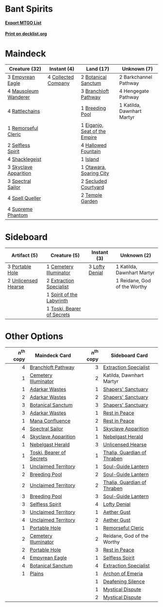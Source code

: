 # Bant Spirits

#### [Export MTGO List](../collection/Bant%20Spirits/Bant%20Spirits.txt)
#### [Print on decklist.org](http://decklist.org/?deckmain=2%09Barkchannel%20Pathway%0A2%09Botanical%20Sanctum%0A3%09Branchloft%20Pathway%0A1%09Breeding%20Pool%0A4%09Collected%20Company%0A1%09Eiganjo,%20Seat%20of%20the%20Empire%0A3%09Empyrean%20Eagle%0A4%09Hallowed%20Fountain%0A4%09Hengegate%20Pathway%0A1%09Island%0A1%09Katilda,%20Dawnhart%20Martyr%0A4%09Mausoleum%20Wanderer%0A1%09Otawara,%20Soaring%20City%0A4%09Rattlechains%0A1%09Remorseful%20Cleric%0A2%09Secluded%20Courtyard%0A2%09Selfless%20Spirit%0A4%09Shacklegeist%0A3%09Skyclave%20Apparition%0A3%09Spectral%20Sailor%0A4%09Spell%20Queller%0A4%09Supreme%20Phantom%0A2%09Temple%20Garden&deckside=1%09Cemetery%20Illuminator%0A2%09Extraction%20Specialist%0A1%09Katilda,%20Dawnhart%20Martyr%0A3%09Lofty%20Denial%0A3%09Portable%20Hole%0A1%09Reidane,%20God%20of%20the%20Worthy%0A1%09Spirit%20of%20the%20Labyrinth%0A1%09Toski,%20Bearer%20of%20Secrets%0A2%09Unlicensed%20Hearse)
# Maindeck

|                                         Creature (32)                                          |                                         Instant (4)                                          |                                               Land (17)                                                |       Unknown (7)        |
|------------------------------------------------------------------------------------------------|----------------------------------------------------------------------------------------------|--------------------------------------------------------------------------------------------------------|--------------------------|
|3 [Empyrean Eagle](http://gatherer.wizards.com/Pages/Card/Details.aspx?multiverseid=466962)     |4 [Collected Company](http://gatherer.wizards.com/Pages/Card/Details.aspx?multiverseid=394519)|2 [Botanical Sanctum](http://gatherer.wizards.com/Pages/Card/Details.aspx?multiverseid=417817)          |2 Barkchannel Pathway     |
|4 [Mausoleum Wanderer](http://gatherer.wizards.com/Pages/Card/Details.aspx?multiverseid=414364) |                                                                                              |3 [Branchloft Pathway](http://gatherer.wizards.com/Pages/Card/Details.aspx?multiverseid=491909)         |4 Hengegate Pathway       |
|4 [Rattlechains](http://gatherer.wizards.com/Pages/Card/Details.aspx?multiverseid=409824)       |                                                                                              |1 [Breeding Pool](http://gatherer.wizards.com/Pages/Card/Details.aspx?multiverseid=97088)               |1 Katilda, Dawnhart Martyr|
|1 [Remorseful Cleric](http://gatherer.wizards.com/Pages/Card/Details.aspx?multiverseid=447169)  |                                                                                              |1 [Eiganjo, Seat of the Empire](http://gatherer.wizards.com/Pages/Card/Details.aspx?multiverseid=548581)|                          |
|2 [Selfless Spirit](http://gatherer.wizards.com/Pages/Card/Details.aspx?multiverseid=414332)    |                                                                                              |4 [Hallowed Fountain](http://gatherer.wizards.com/Pages/Card/Details.aspx?multiverseid=97071)           |                          |
|4 [Shacklegeist](http://gatherer.wizards.com/Pages/Card/Details.aspx?multiverseid=488252)       |                                                                                              |1 [Island](http://gatherer.wizards.com/Pages/Card/Details.aspx?multiverseid=439857)                     |                          |
|3 [Skyclave Apparition](http://gatherer.wizards.com/Pages/Card/Details.aspx?multiverseid=495603)|                                                                                              |1 [Otawara, Soaring City](http://gatherer.wizards.com/Pages/Card/Details.aspx?multiverseid=548584)      |                          |
|3 [Spectral Sailor](http://gatherer.wizards.com/Pages/Card/Details.aspx?multiverseid=466830)    |                                                                                              |2 [Secluded Courtyard](http://gatherer.wizards.com/Pages/Card/Details.aspx?multiverseid=548588)         |                          |
|4 [Spell Queller](http://gatherer.wizards.com/Pages/Card/Details.aspx?multiverseid=414494)      |                                                                                              |2 [Temple Garden](http://gatherer.wizards.com/Pages/Card/Details.aspx?multiverseid=405112)              |                          |
|4 [Supreme Phantom](http://gatherer.wizards.com/Pages/Card/Details.aspx?multiverseid=447212)    |                                                                                              |                                                                                                        |                          |


# Sideboard

|                                         Artifact (5)                                         |                                            Creature (5)                                             |                                       Instant (3)                                       |        Unknown (2)         |
|----------------------------------------------------------------------------------------------|-----------------------------------------------------------------------------------------------------|-----------------------------------------------------------------------------------------|----------------------------|
|3 [Portable Hole](http://gatherer.wizards.com/Pages/Card/Details.aspx?multiverseid=527320)    |1 [Cemetery Illuminator](http://gatherer.wizards.com/Pages/Card/Details.aspx?multiverseid=540888)    |3 [Lofty Denial](http://gatherer.wizards.com/Pages/Card/Details.aspx?multiverseid=485379)|1 Katilda, Dawnhart Martyr  |
|2 [Unlicensed Hearse](http://gatherer.wizards.com/Pages/Card/Details.aspx?multiverseid=555447)|2 [Extraction Specialist](http://gatherer.wizards.com/Pages/Card/Details.aspx?multiverseid=555213)   |                                                                                         |1 Reidane, God of the Worthy|
|                                                                                              |1 [Spirit of the Labyrinth](http://gatherer.wizards.com/Pages/Card/Details.aspx?multiverseid=378399) |                                                                                         |                            |
|                                                                                              |1 [Toski, Bearer of Secrets](http://gatherer.wizards.com/Pages/Card/Details.aspx?multiverseid=503813)|                                                                                         |                            |


# Other Options

|*n*<sup>th</sup> copy|                                           Maindeck Card                                           |*n*<sup>th</sup> copy|                                            Sideboard Card                                            |
|--------------------:|---------------------------------------------------------------------------------------------------|--------------------:|------------------------------------------------------------------------------------------------------|
|                    4|[Branchloft Pathway](http://gatherer.wizards.com/Pages/Card/Details.aspx?multiverseid=491909)      |                    3|[Extraction Specialist](http://gatherer.wizards.com/Pages/Card/Details.aspx?multiverseid=555213)      |
|                    1|[Cemetery Illuminator](http://gatherer.wizards.com/Pages/Card/Details.aspx?multiverseid=540888)    |                    2|Katilda, Dawnhart Martyr                                                                              |
|                    1|[Adarkar Wastes](http://gatherer.wizards.com/Pages/Card/Details.aspx?multiverseid=129458)          |                    1|[Shapers' Sanctuary](http://gatherer.wizards.com/Pages/Card/Details.aspx?multiverseid=435362)         |
|                    2|[Adarkar Wastes](http://gatherer.wizards.com/Pages/Card/Details.aspx?multiverseid=129458)          |                    2|[Shapers' Sanctuary](http://gatherer.wizards.com/Pages/Card/Details.aspx?multiverseid=435362)         |
|                    3|[Botanical Sanctum](http://gatherer.wizards.com/Pages/Card/Details.aspx?multiverseid=417817)       |                    3|[Shapers' Sanctuary](http://gatherer.wizards.com/Pages/Card/Details.aspx?multiverseid=435362)         |
|                    3|[Adarkar Wastes](http://gatherer.wizards.com/Pages/Card/Details.aspx?multiverseid=129458)          |                    1|[Rest in Peace](http://gatherer.wizards.com/Pages/Card/Details.aspx?multiverseid=442021)              |
|                    1|[Mana Confluence](http://gatherer.wizards.com/Pages/Card/Details.aspx?multiverseid=409573)         |                    2|[Rest in Peace](http://gatherer.wizards.com/Pages/Card/Details.aspx?multiverseid=442021)              |
|                    4|[Spectral Sailor](http://gatherer.wizards.com/Pages/Card/Details.aspx?multiverseid=466830)         |                    1|[Skyclave Apparition](http://gatherer.wizards.com/Pages/Card/Details.aspx?multiverseid=495603)        |
|                    4|[Skyclave Apparition](http://gatherer.wizards.com/Pages/Card/Details.aspx?multiverseid=495603)     |                    1|[Nebelgast Herald](http://gatherer.wizards.com/Pages/Card/Details.aspx?multiverseid=414366)           |
|                    1|[Nebelgast Herald](http://gatherer.wizards.com/Pages/Card/Details.aspx?multiverseid=414366)        |                    3|[Unlicensed Hearse](http://gatherer.wizards.com/Pages/Card/Details.aspx?multiverseid=555447)          |
|                    1|[Toski, Bearer of Secrets](http://gatherer.wizards.com/Pages/Card/Details.aspx?multiverseid=503813)|                    1|[Thalia, Guardian of Thraben](http://gatherer.wizards.com/Pages/Card/Details.aspx?multiverseid=442025)|
|                    1|[Unclaimed Territory](http://gatherer.wizards.com/Pages/Card/Details.aspx?multiverseid=435419)     |                    1|[Soul-Guide Lantern](http://gatherer.wizards.com/Pages/Card/Details.aspx?multiverseid=476488)         |
|                    2|[Breeding Pool](http://gatherer.wizards.com/Pages/Card/Details.aspx?multiverseid=97088)            |                    2|[Soul-Guide Lantern](http://gatherer.wizards.com/Pages/Card/Details.aspx?multiverseid=476488)         |
|                    2|[Unclaimed Territory](http://gatherer.wizards.com/Pages/Card/Details.aspx?multiverseid=435419)     |                    2|[Thalia, Guardian of Thraben](http://gatherer.wizards.com/Pages/Card/Details.aspx?multiverseid=442025)|
|                    3|[Breeding Pool](http://gatherer.wizards.com/Pages/Card/Details.aspx?multiverseid=97088)            |                    3|[Soul-Guide Lantern](http://gatherer.wizards.com/Pages/Card/Details.aspx?multiverseid=476488)         |
|                    3|[Selfless Spirit](http://gatherer.wizards.com/Pages/Card/Details.aspx?multiverseid=414332)         |                    4|[Lofty Denial](http://gatherer.wizards.com/Pages/Card/Details.aspx?multiverseid=485379)               |
|                    3|[Unclaimed Territory](http://gatherer.wizards.com/Pages/Card/Details.aspx?multiverseid=435419)     |                    1|[Aether Gust](http://gatherer.wizards.com/Pages/Card/Details.aspx?multiverseid=466796)                |
|                    4|[Unclaimed Territory](http://gatherer.wizards.com/Pages/Card/Details.aspx?multiverseid=435419)     |                    2|[Aether Gust](http://gatherer.wizards.com/Pages/Card/Details.aspx?multiverseid=466796)                |
|                    1|[Portable Hole](http://gatherer.wizards.com/Pages/Card/Details.aspx?multiverseid=527320)           |                    1|[Remorseful Cleric](http://gatherer.wizards.com/Pages/Card/Details.aspx?multiverseid=447169)          |
|                    2|[Cemetery Illuminator](http://gatherer.wizards.com/Pages/Card/Details.aspx?multiverseid=540888)    |                    2|Reidane, God of the Worthy                                                                            |
|                    2|[Portable Hole](http://gatherer.wizards.com/Pages/Card/Details.aspx?multiverseid=527320)           |                    3|[Rest in Peace](http://gatherer.wizards.com/Pages/Card/Details.aspx?multiverseid=442021)              |
|                    4|[Empyrean Eagle](http://gatherer.wizards.com/Pages/Card/Details.aspx?multiverseid=466962)          |                    1|[Selfless Spirit](http://gatherer.wizards.com/Pages/Card/Details.aspx?multiverseid=414332)            |
|                    4|[Botanical Sanctum](http://gatherer.wizards.com/Pages/Card/Details.aspx?multiverseid=417817)       |                    4|[Extraction Specialist](http://gatherer.wizards.com/Pages/Card/Details.aspx?multiverseid=555213)      |
|                    1|[Plains](http://gatherer.wizards.com/Pages/Card/Details.aspx?multiverseid=439856)                  |                    1|[Archon of Emeria](http://gatherer.wizards.com/Pages/Card/Details.aspx?multiverseid=495594)           |
|                     |                                                                                                   |                    1|[Deafening Silence](http://gatherer.wizards.com/Pages/Card/Details.aspx?multiverseid=472972)          |
|                     |                                                                                                   |                    1|[Mystical Dispute](http://gatherer.wizards.com/Pages/Card/Details.aspx?multiverseid=473020)           |
|                     |                                                                                                   |                    2|[Mystical Dispute](http://gatherer.wizards.com/Pages/Card/Details.aspx?multiverseid=473020)           |

